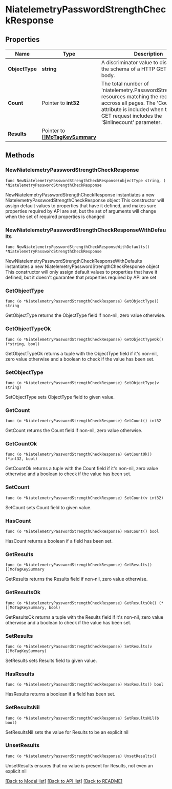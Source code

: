 # NiatelemetryPasswordStrengthCheckResponse

## Properties

Name | Type | Description | Notes
------------ | ------------- | ------------- | -------------
**ObjectType** | **string** | A discriminator value to disambiguate the schema of a HTTP GET response body. | 
**Count** | Pointer to **int32** | The total number of &#39;niatelemetry.PasswordStrengthCheck&#39; resources matching the request, accross all pages. The &#39;Count&#39; attribute is included when the HTTP GET request includes the &#39;$inlinecount&#39; parameter. | [optional] 
**Results** | Pointer to [**[]MoTagKeySummary**](MoTagKeySummary.md) |  | [optional] 

## Methods

### NewNiatelemetryPasswordStrengthCheckResponse

`func NewNiatelemetryPasswordStrengthCheckResponse(objectType string, ) *NiatelemetryPasswordStrengthCheckResponse`

NewNiatelemetryPasswordStrengthCheckResponse instantiates a new NiatelemetryPasswordStrengthCheckResponse object
This constructor will assign default values to properties that have it defined,
and makes sure properties required by API are set, but the set of arguments
will change when the set of required properties is changed

### NewNiatelemetryPasswordStrengthCheckResponseWithDefaults

`func NewNiatelemetryPasswordStrengthCheckResponseWithDefaults() *NiatelemetryPasswordStrengthCheckResponse`

NewNiatelemetryPasswordStrengthCheckResponseWithDefaults instantiates a new NiatelemetryPasswordStrengthCheckResponse object
This constructor will only assign default values to properties that have it defined,
but it doesn't guarantee that properties required by API are set

### GetObjectType

`func (o *NiatelemetryPasswordStrengthCheckResponse) GetObjectType() string`

GetObjectType returns the ObjectType field if non-nil, zero value otherwise.

### GetObjectTypeOk

`func (o *NiatelemetryPasswordStrengthCheckResponse) GetObjectTypeOk() (*string, bool)`

GetObjectTypeOk returns a tuple with the ObjectType field if it's non-nil, zero value otherwise
and a boolean to check if the value has been set.

### SetObjectType

`func (o *NiatelemetryPasswordStrengthCheckResponse) SetObjectType(v string)`

SetObjectType sets ObjectType field to given value.


### GetCount

`func (o *NiatelemetryPasswordStrengthCheckResponse) GetCount() int32`

GetCount returns the Count field if non-nil, zero value otherwise.

### GetCountOk

`func (o *NiatelemetryPasswordStrengthCheckResponse) GetCountOk() (*int32, bool)`

GetCountOk returns a tuple with the Count field if it's non-nil, zero value otherwise
and a boolean to check if the value has been set.

### SetCount

`func (o *NiatelemetryPasswordStrengthCheckResponse) SetCount(v int32)`

SetCount sets Count field to given value.

### HasCount

`func (o *NiatelemetryPasswordStrengthCheckResponse) HasCount() bool`

HasCount returns a boolean if a field has been set.

### GetResults

`func (o *NiatelemetryPasswordStrengthCheckResponse) GetResults() []MoTagKeySummary`

GetResults returns the Results field if non-nil, zero value otherwise.

### GetResultsOk

`func (o *NiatelemetryPasswordStrengthCheckResponse) GetResultsOk() (*[]MoTagKeySummary, bool)`

GetResultsOk returns a tuple with the Results field if it's non-nil, zero value otherwise
and a boolean to check if the value has been set.

### SetResults

`func (o *NiatelemetryPasswordStrengthCheckResponse) SetResults(v []MoTagKeySummary)`

SetResults sets Results field to given value.

### HasResults

`func (o *NiatelemetryPasswordStrengthCheckResponse) HasResults() bool`

HasResults returns a boolean if a field has been set.

### SetResultsNil

`func (o *NiatelemetryPasswordStrengthCheckResponse) SetResultsNil(b bool)`

 SetResultsNil sets the value for Results to be an explicit nil

### UnsetResults
`func (o *NiatelemetryPasswordStrengthCheckResponse) UnsetResults()`

UnsetResults ensures that no value is present for Results, not even an explicit nil

[[Back to Model list]](../README.md#documentation-for-models) [[Back to API list]](../README.md#documentation-for-api-endpoints) [[Back to README]](../README.md)


